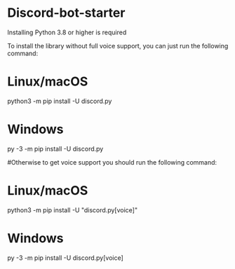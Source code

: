 # Discord-bot-starter
Installing
Python 3.8 or higher is required

To install the library without full voice support, you can just run the following command:

# Linux/macOS
python3 -m pip install -U discord.py

# Windows
py -3 -m pip install -U discord.py


#Otherwise to get voice support you should run the following command:

# Linux/macOS
python3 -m pip install -U "discord.py[voice]"

# Windows
py -3 -m pip install -U discord.py[voice]
